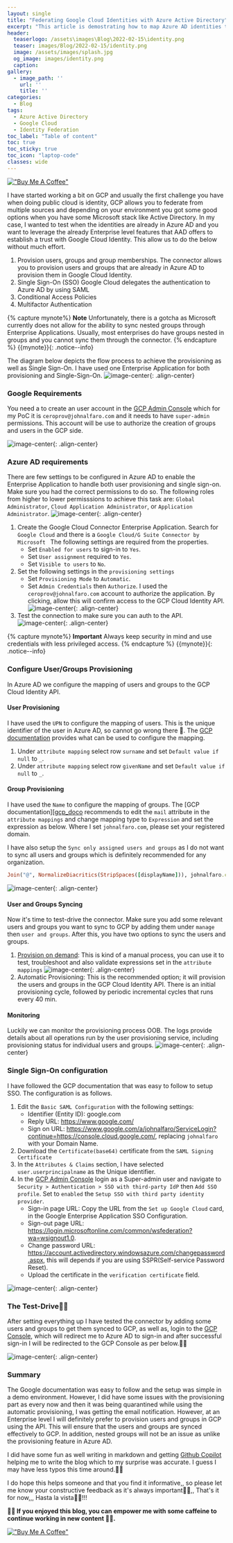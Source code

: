 ```yaml
---
layout: single
title: "Federating Google Cloud Identities with Azure Active Directory"
excerpt: "This article is demostrating how to map Azure AD identities to Google Cloud Identity."
header:
  teaserlogo: /assets\images\Blog\2022-02-15\identity.png
  teaser: images/Blog/2022-02-15/identity.png
  image: /assets/images/splash.jpg
  og_image: images/identity.png
  caption:
gallery:
  - image_path: ''
    url: ''
    title: ''
categories:
  - Blog
tags:
  - Azure Active Directory
  - Google Cloud
  - Identity Federation
toc_label: "Table of content"
toc: true
toc_sticky: true
toc_icon: "laptop-code"
classes: wide
---
```

[!["Buy Me A Coffee"](https://user-images.githubusercontent.com/1376749/120938564-50c59780-c6e1-11eb-814f-22a0399623c5.png)](https://www.buymeacoffee.com/cerocool)

I have started working a bit on GCP and usually the first challenge you have when doing public cloud is identity, GCP allows you to federate from multiple sources and depending on your environment you got some good options when you have some Microsoft stack like Active Directory. In my case, I wanted to test when the identities are already in Azure AD and you want to leverage the already Enterprise level features that AAD offers to establish a trust with Google Cloud Identity.  This allow us to do the below without much effort.

1. Provision users, groups and group memberships.
   The connector allows you to provision users and groups that are already in Azure AD to provision them in Google Cloud Identity. 
2. Single Sign-On (SSO)
  Google Cloud delegates the authentication to Azure AD by using SAML
1. Conditional Access Policies
1. Multifactor Authentication

{% capture mynote%}
**Note** 
Unfortunately, there is a gotcha as Microsoft currently does not allow for the ability to sync nested groups through Enterprise Applications. Usually, most enterprises do have groups nested in groups and you cannot sync them through the connector. 
{% endcapture %}
{{mynote}}{: .notice--info}

The diagram below depicts the flow process to achieve the provisioning as well as Single Sign-On. I have used one Enterprise Application for both provisioning and Single-Sign-On.
![image-center](/assets\images\Blog\2022-02-15\identity.png){: .align-center}

### Google Requirements
You need a to create an user account in the [GCP Admin Console][gcp_console] which for my PoC it is `ceroprov@johnalfaro.com` and it needs to have `super-admin` permissions. This account will be use to authorize the creation of groups and users in the GCP side.

![image-center](/assets\images\Blog\2022-02-15\prov.png){: .align-center}


### Azure AD requirements
There are few settings to be configured in Azure AD to enable the Enterprise Application to handle both user provisioning and single sign-on. Make sure you had the correct permissions to do so. The following roles from higher to lower permisssions to achieve this task are: `Global Administrator`, `Cloud Application Administrator`, or `Application Administrator`.
![image-center](/assets\images\Blog\2022-02-15\entapp.png){: .align-center}

  1. Create the Google Cloud Connector Enterprise Application. Search for `Google Cloud` and there is a `Google Cloud/G Suite Connector by Microsoft ` The following settings are required from the properties.
     - Set `Enabled for users` to sign-in to `Yes`.
     - Set `User assignment` required to `Yes`.
     - Set `Visible to users` to `No`.
  2. Set the following settings in the `provisioning settings`
     - Set `Provisioning Mode` to `Automatic`.
     - Set `Admin Credentials` then `Authorize`.
       I used the `ceroprov@johnalfaro.com` account to authorize the application. By clicking, allow this will confirm access to the GCP Cloud Identity API.
![image-center](/assets\images\Blog\2022-02-15\aad_to_gcp.png){: .align-center}
  3. Test the connection to make sure you can auth to the API.
![image-center](/assets\images\Blog\2022-02-15\testcon.png){: .align-center}
  
{% capture mynote%}
**Important** Always keep security in mind and use credentials with less privileged access.
{% endcapture %}
{{mynote}}{: .notice--info}

### Configure User/Groups Provisioning
In Azure AD we configure the mapping of users and groups to the GCP Cloud Identity API.

#### User Provisioning
I have used the `UPN` to configure the mapping of users. This is the unique identifier of the user in Azure AD, so cannot go wrong there 🤠. The [GCP documentation][gcp_doco] provides what can be used to configure the mapping.
  1. Under `attribute mapping` select row `surname` and set `Default value if null` to `_`.
  2. Under `attribute mapping` select row `givenName` and set `Default value if null` to `_`.

#### Group Provisioning
I have used the `Name` to configure the mapping of groups. The [GCP documentation][[gcp_doco] recommends to edit the `mail` attribute in the `attribute mappings` and change mapping type to `Expression` and set the expression as below. Where I set `johnalfaro.com`, please set your registered domain.

I have also setup the `Sync only assigned users and groups` as I do not want to sync all users and groups which is definitely recommended for any organization.

```ruby
Join("@", NormalizeDiacritics(StripSpaces([displayName])), johnalfaro.com")
```
![image-center](/assets\images\Blog\2022-02-15\mapp.png){: .align-center}
 
#### User and Groups Syncing
Now it's time to test-drive the connector. Make sure you add some relevant users and groups you want to sync to GCP by adding them under `manage` then `user and groups`. After this, you have two options to sync the users and groups.

  1. [Provision on demand][demand]: This is kind of a manual process, you can use it to test, troubleshoot and also validate expressions set in the `attribute mappings`
![image-center](/assets\images\Blog\2022-02-15\provondemand.png){: .align-center}
  2. Automatic Provisioning: This is the recommended option; it will provision the users and groups in the GCP Cloud Identity API. There is an initial provisioning cycle, followed by periodic incremental cycles that runs every 40 min.

#### Monitoring
Luckily we can monitor the provisioning process OOB. The logs provide details about all operations run by the user provisioning service, including provisioning status for individual users and groups.
![image-center](/assets\images\Blog\2022-02-15\logs.png){: .align-center}

### Single Sign-On configuration
I have followed the GCP documentation that was easy to follow to setup SSO. The configuration is as follows.
  1. Edit the `Basic SAML Configuration` with the following settings:
     - Identifier (Entity ID): google.com
     - Reply URL: https://www.google.com/
     - Sign on URL: https://www.google.com/a/johnalfaro/ServiceLogin?continue=https://console.cloud.google.com/, replacing `johnalfaro` with your Domain Name.
  2. Download the `Certificate(base64)` certificate from the `SAML Signing Certificate`
  3. In the `Attributes & Claims` section, I have selected `user.userprincipalname` as the Unique identifier.
  4. In the [GCP Admin Console][gcp_console] login as a Super-admin user and navigate to `Security > Authentication > SSO with third-party IdP` then `Add SSO profile`. Set to `enabled` the `Setup SSO with third party identity provider`.
     - Sign-in page URL: Copy the URL from the `Set up Google Cloud` card, in the Google  Enterprise Application SSO Configuration.
     - Sign-out page URL: https://login.microsoftonline.com/common/wsfederation?wa=wsignout1.0.
     - Change password URL: https://account.activedirectory.windowsazure.com/changepassword.aspx, this will depends if you are using SSPR(Self-service Password Reset).
     - Upload the certificate in the `verification certificate` field.

![image-center](/assets\images\Blog\2022-02-15\sso.png){: .align-center}

### The Test-Drive🦸‍♂️
After setting everything up I have tested the connector by adding some users and groups to get them synced to GCP, as well as, login to the [GCP Console][console], which will redirect me to Azure AD  to sign-in and after successful sign-in I will be redirected to the GCP Console as per below.👨‍💻

![image-center](/assets\images\Blog\2022-02-15\sso_gcp.gif){: .align-center}


### Summary
The Google documentation was easy to follow and the setup was simple in a demo environment. However, I did have some issues with the provisioning part as every now and then it was being quarantined while using the automatic provisioning, I was getting the email notification. However, at an Enterprise level I will definitely prefer to provision users and groups in GCP using the API. This will ensure that the users and groups are synced effectively to GCP. In addition, nested groups will not be an issue as unlike the provisioning feature in Azure AD.

I did have some fun as well writing in markdown and getting [Github Copilot][gh] helping me to write the blog which to my surprise was accurate. I guess I may have less typos this time around.👨‍💻

I do hope this helps someone and that you find it informative,, so please let me know your constructive feedback as it's always important🕵️‍♂️,, That's it for now,,, Hasta la vista🐱‍🏍!!!

**🚴‍♂️ If you enjoyed this blog, you can empower me with some caffeine to continue working in new content 🚴‍♂️.**

[!["Buy Me A Coffee"](https://user-images.githubusercontent.com/1376749/120938564-50c59780-c6e1-11eb-814f-22a0399623c5.png)](https://www.buymeacoffee.com/cerocool)

[gcp_console]: https://admin.google.com/
[gcp_doco]: https://cloud.google.com/architecture/identity/federating-gcp-with-azure-ad-configuring-provisioning-and-single-sign-on#configure_user_provisioning
[demand]: https://docs.microsoft.com/en-us/azure/active-directory/app-provisioning/provision-on-demand
[console]: https://console.cloud.google.com/
[gh]: https://copilot.github.com/
